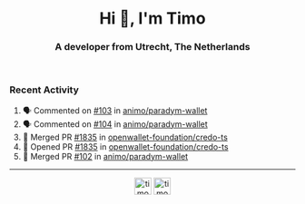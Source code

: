 <h1 align="center">Hi 👋, I'm Timo</h1>
<h3 align="center">A developer from Utrecht, The Netherlands</h3>
<br/>
<!-- https://github.com/rahuldkjain/github-profile-readme-generator --!>

<!--  <p align="left"><img src="https://github-readme-stats.vercel.app/api?username=timoglastra&show_icons=true&count_private=true&" alt="timoglastra" /></p> --!>

<!--
Github language stats
<p align="left"><img src="https://github-readme-stats.vercel.app/api/top-langs/?username=timoglastra&layout=compact" alt="timoglastra" /><p>
-->

<!-- Codestats language stats -->
<!-- <p align="left"><img src="https://codestats-readme.vercel.app/api/top-langs/?username=timoglastra&layout=compact&language_count=12" alt="timoglastra" /><p>    --!>
  
<h3>Recent Activity</h3>

<!--START_SECTION:activity-->
1. 🗣 Commented on [#103](https://github.com/animo/paradym-wallet/pull/103#issuecomment-2059119202) in [animo/paradym-wallet](https://github.com/animo/paradym-wallet)
2. 🗣 Commented on [#104](https://github.com/animo/paradym-wallet/pull/104#issuecomment-2058930605) in [animo/paradym-wallet](https://github.com/animo/paradym-wallet)
3. 🎉 Merged PR [#1835](https://github.com/openwallet-foundation/credo-ts/pull/1835) in [openwallet-foundation/credo-ts](https://github.com/openwallet-foundation/credo-ts)
4. 💪 Opened PR [#1835](https://github.com/openwallet-foundation/credo-ts/pull/1835) in [openwallet-foundation/credo-ts](https://github.com/openwallet-foundation/credo-ts)
5. 🎉 Merged PR [#102](https://github.com/animo/paradym-wallet/pull/102) in [animo/paradym-wallet](https://github.com/animo/paradym-wallet)
<!--END_SECTION:activity-->

---

<p align="center">
<a href="https://twitter.com/timoglastra" target="blank"><img align="center" src="https://cdn.jsdelivr.net/npm/simple-icons@3.0.1/icons/twitter.svg" alt="timoglastra" height="30" width="30" /></a>
<a href="https://linkedin.com/in/timoglastra" target="blank"><img align="center" src="https://cdn.jsdelivr.net/npm/simple-icons@3.0.1/icons/linkedin.svg" alt="timoglastra" height="30" width="30" /></a>
</p>



